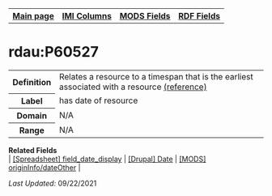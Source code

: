 <!DOCTYPE html>
<html>

<body>
<table style="width:100%">
  <tr>
    <th><a href="index.md">Main page</a></th>
	<th><a href="IMI.md">IMI Columns</a></th>
    <th><a href="MODS.md">MODS Fields</a></th>
    <th><a href="RDF.md">RDF Fields</a></th>
  </tr>
</table>


<h1>rdau:P60527</h1>
<table>
<tr>
	<th>Definition</th>
	<td>Relates a resource to a timespan that is the earliest associated with a resource <a href="http://www.rdaregistry.info/Elements/u/#P60527">(reference)</a></td>
</tr>
<tr>
	<th>Label</th>
	<td>has date of resource</td>
</tr>
<tr>
	<th>Domain</th>
	<td>N/A</td>
</tr>
<tr>
	<th>Range</th>
	<td>N/A</td>
</tr>
</table>
<dl>
	<dt><b>Related Fields</b></dt>
		| <a href="field_date_display.md">[Spreadsheet] field_date_display</a> | <a href="DrupalFields.md">[Drupal] Date</a> | <a href="mods.originInfo_dateOther.md">[MODS] originInfo/dateOther</a> |
</dl>
<p><i>Last Updated: </i>09/22/2021</p>
</body>
</html>
